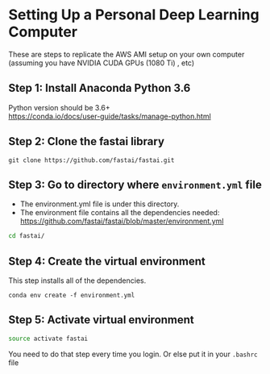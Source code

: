 # Setting Up a Personal Deep Learning Computer
These are steps to replicate the AWS AMI setup on your own computer (assuming you have NVIDIA CUDA GPUs (1080 Ti) , etc)  

## Step 1: Install Anaconda Python 3.6
Python version should be 3.6+  
https://conda.io/docs/user-guide/tasks/manage-python.html


## Step 2: Clone the fastai library
```git
git clone https://github.com/fastai/fastai.git
```

## Step 3: Go to directory where `environment.yml` file
- The environment.yml file is under this directory.  
- The environment file contains all the dependencies needed:  https://github.com/fastai/fastai/blob/master/environment.yml

```bash
cd fastai/ 
```


## Step 4:  Create the virtual environment
This step installs all of the dependencies.  
```conda
conda env create -f environment.yml
```

## Step 5:  Activate virtual environment 
```bash
source activate fastai
```
You need to do that step every time you login. Or else put it in your `.bashrc` file
